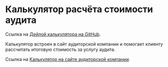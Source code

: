 # Калькулятор расчёта стоимости аудита
Ссылка на [Дейлой калькулятора на GitHub](https://leonid-niselovsky.github.io/audit_calculator/ "Калькулятор расчёта стоимости аудита").

Калькулятор встроен в сайт аудиторской компании и помогает клиенту рассчитать итоговую стоимость за услугу аудита.

Ссылка на [Калькулятор на сайте аудиторской компании](https://www.auditlab.spb.ru/#:~:text=%D0%A1%D0%BA%D0%B0%D1%87%D0%B0%D1%82%D1%8C%20%D0%BF%D0%B0%D0%BC%D1%8F%D1%82%D0%BA%D1%83-,%D1%81%D1%82%D0%BE%D0%B8%D0%BC%D0%BE%D1%81%D1%82%D1%8C%20%D0%B0%D1%83%D0%B4%D0%B8%D1%82%D0%B0,-%D0%A1%D1%82%D0%BE%D0%B8%D0%BC%D0%BE%D1%81%D1%82%D1%8C%20%D1%84%D0%B8%D0%BD%D0%B0%D0%BD%D1%81%D0%BE%D0%B2%D0%BE%D0%B3%D0%BE%20%D0%B0%D1%83%D0%B4%D0%B8%D1%82%D0%B0 "Сайт аудиторской компании").


